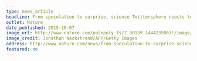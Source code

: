 ```yaml
---
type: news_article
headline: From speculation to surprise, science Twittersphere reacts to Nobel prizewinners
outlet: Nature
date_published: 2015-10-07
image_url: http://www.nature.com/polopoly_fs/7.30159.1444235063!/image/WEB_Nobel_Naturemag_socialselection_getty491637640.jpg_gen/derivatives/landscape_630/WEB_Nobel_Naturemag_socialselection_getty491637640.jpg
image_credit: Jonathan Nackstrand/AFP/Getty Images
address: http://www.nature.com/news/from-speculation-to-surprise-science-twittersphere-reacts-to-nobel-prizewinners-1.18526
featured: no
---
```

